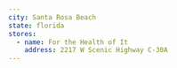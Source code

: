 ```yaml
---
city: Santa Rosa Beach
state: florida
stores:
  - name: For the Health of It
    address: 2217 W Scenic Highway C-30A
---
```

